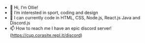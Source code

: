 - 👋 Hi, I’m Ollie!
- 👀 I’m interested in sport, coding and design
- 🌱 I can currently code in HTML, CSS, Node.js, React.js Java and Discord.js 
- 📫 How to reach me I have an epic discord server! (https://cup.corasite.repl.it/discord)

